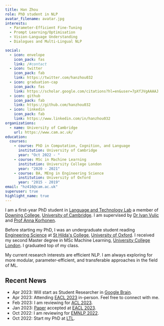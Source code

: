```yaml
---
title: Han Zhou
role: PhD student in NLP
avatar_filename: avatar.jpg
interests:
  - Parameter-Efficient Fine-Tuning
  - Prompt Learning/Optimisation
  - Vision-Language Understanding
  - Dialogues and Multi-Lingual NLP

social:
  - icon: envelope
    icon_pack: fas
    link: /#contact
  - icon: twitter
    icon_pack: fab
    link: https://twitter.com/hanzhou032
  - icon: graduation-cap
    icon_pack: fas
    link: https://scholar.google.com/citations?hl=en&user=7pXfJVgAAAAJ
  - icon: github
    icon_pack: fab
    link: https://github.com/hanzhou032
  - icon: linkedin
    icon_pack: fab
    link: https://www.linkedin.com/in/hanzhou032
organizations:
  - name: University of Cambridge
    url: https://www.cam.ac.uk/
education:
  courses:
    - course: PhD in Computation, Cognition, and Language
      institution: University of Cambridge
      year: "Oct 2022 - "
    - course: MSc in Machine Learning
      institution: University College London
      year: "2020 - 2021"
    - course: BA, MEng in Engineering Science
      institution: University of Oxford
      year: "2015 - 2019"
email: "hz416@cam.ac.uk"
superuser: true
highlight_name: true
---
```

I am a first-year PhD student in [Language and Technology Lab](https://ltl.mmll.cam.ac.uk/) a member of [Downing College](https://www.dow.cam.ac.uk/), [University of Cambridge](https://www.cam.ac.uk/). I am supervised by [Dr Ivan Vulic](https://sites.google.com/site/ivanvulic/) and [Prof Anna Korhonen](https://sites.google.com/site/annakorhonen/).

Before starting my PhD, I was an undergraduate student reading [Engineering Science](https://eng.ox.ac.uk/) at [St Hilda's College](https://www.st-hildas.ox.ac.uk/), [University of Oxford](https://www.ox.ac.uk/). I received my second Master degree in MSc Machine Learning, [University College London](https://www.ucl.ac.uk/). I graduated top of my class.

My current research interests are efficient NLP. I am always exploring for more modular, parameter-efficient, and transferable approaches in the field of ML. 

## Recent News
  - Apr 2023: Will start as Student Researcher in [Google Brain](https://research.google/teams/brain/).
  - Apr 2023: Attending [EACL 2023](https://2023.eacl.org/) in-person. Feel free to connect with me.
  - Feb 2023: I am reviewing for [ACL 2023](https://2023.aclweb.org/).
  - Jan 2023: [Paper](https://arxiv.org/abs/2204.05895/) accepted at [EACL 2023](https://2023.eacl.org/).
  - Oct 2022: I am reviewing for [EMNLP 2022](https://2022.emnlp.org/).
  - Oct 2022: Start my PhD at [LTL](https://ltl.mmll.cam.ac.uk/).
